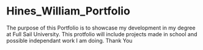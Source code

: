 # Hines_William_Portfolio

The purpose of this Portfolio is to showcase my development in my degree at Full Sail University. This protfolio will include projects made in school and possible independant work I am doing. Thank You

